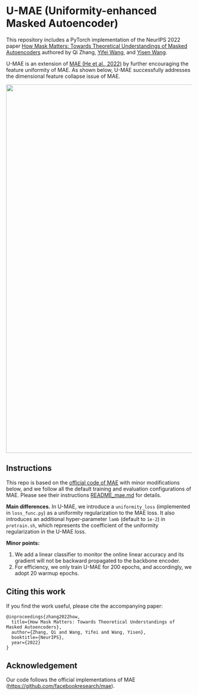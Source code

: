 # U-MAE (Uniformity-enhanced Masked Autoencoder)

This repository includes a PyTorch implementation of the NeurIPS 2022 paper [How Mask Matters: Towards Theoretical Understandings of Masked Autoencoders](https://arxiv.org/pdf/2210.08344.pdf) authored by Qi Zhang, [Yifei Wang](https://yifeiwang77.github.io/), and [Yisen Wang](https://yisenwang.github.io/).

U-MAE is an extension of [MAE (He et al., 2022)](https://arxiv.org/pdf/2111.06377.pdf) by further encouraging the feature uniformity of MAE. As shown below, U-MAE successfully addresses the dimensional feature collapse issue of MAE.

<p align="center">
  <img src="https://user-images.githubusercontent.com/16850758/195980285-48985231-fc68-40a1-b2d3-81462c5f868a.png" width="1000">
</p>


## Instructions
This repo is based on the [official code of MAE](https://github.com/facebookresearch/mae) with minor modifications below, and we follow all the default training and evaluation configurations of MAE. Please see their instructions [README_mae.md](README_mae.md) for details.

**Main differences.** In U-MAE, we introduce a ``uniformity_loss``  (implemented in ``loss_func.py``) as a uniformity regularization to the MAE loss. It also introduces an additional hyper-parameter ``lamb`` (default to ``1e-2``) in ``pretrain.sh``, which represents the coefficient of the uniformity regularization in the U-MAE loss. 

**Minor points:**
1. We add a linear classifier to monitor the online linear accuracy and its gradient will not be backward propagated to the backbone encoder.
2. For efficiency, we only train U-MAE for 200 epochs, and accordingly, we adopt 20 warmup epochs.

## Citing this work
If you find the work useful, please cite the accompanying paper:
```
@inproceedings{zhang2022how,
  title={How Mask Matters: Towards Theoretical Understandings of Masked Autoencoders},
  author={Zhang, Qi and Wang, Yifei and Wang, Yisen},
  booktitle={NeurIPS},
  year={2022}
}
```

## Acknowledgement

Our code follows the official implementations of MAE (https://github.com/facebookresearch/mae).
